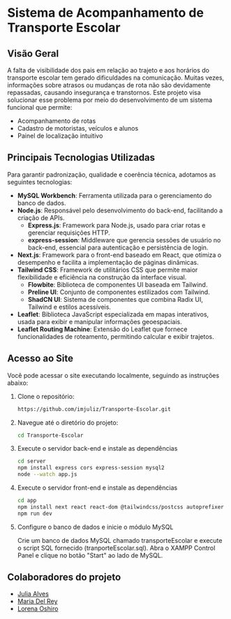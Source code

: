 # Sistema de Acompanhamento de Transporte Escolar

## Visão Geral

A falta de visibilidade dos pais em relação ao trajeto e aos horários do transporte escolar tem gerado dificuldades na comunicação. Muitas vezes, informações sobre atrasos ou mudanças de rota não são devidamente repassadas, causando insegurança e transtornos. Este projeto visa solucionar esse problema por meio do desenvolvimento de um sistema funcional que permite:
- Acompanhamento de rotas
- Cadastro de motoristas, veículos e alunos
- Painel de localização intuitivo

## Principais Tecnologias Utilizadas
Para garantir padronização, qualidade e coerência técnica, adotamos as seguintes tecnologias:
* **MySQL Workbench**: Ferramenta utilizada para o gerenciamento do banco de dados.
* **Node.js**: Responsável pelo desenvolvimento do back-end, facilitando a criação de APIs.
  * **Express.js**: Framework para Node.js, usado para criar rotas e gerenciar requisições HTTP.
  * **express-session**: Middleware que gerencia sessões de usuário no back-end, essencial para autenticação e persistência de login.
* **Next.js**: Framework para o front-end baseado em React, que otimiza o desempenho e facilita a implementação de páginas dinâmicas.
* **Tailwind CSS**: Framework de utilitários CSS que permite maior flexibilidade e eficiência na construção da interface visual.
  * **Flowbite**: Biblioteca de componentes UI baseada em Tailwind.
  * **Preline UI**: Conjunto de componentes estilizados com Tailwind.
  * **ShadCN UI**: Sistema de componentes que combina Radix UI, Tailwind e estilos acessíveis.
* **Leaflet**: Biblioteca JavaScript especializada em mapas interativos, usada para exibir e manipular informações geoespaciais.
* **Leaflet Routing Machine**: Extensão do Leaflet que fornece funcionalidades de roteamento, permitindo calcular e exibir trajetos.

## Acesso ao Site

Você pode acessar o site executando localmente, seguindo as instruções abaixo:

1. Clone o repositório:

    ```bash
    https://github.com/imjuliz/Transporte-Escolar.git
    ```

2. Navegue até o diretório do projeto:

    ```bash
    cd Transporte-Escolar
    ```

3. Execute o servidor back-end e instale as dependências
    ```bash
    cd server
    npm install express cors express-session mysql2
    node --watch app.js
    ```

4. Execute o servidor front-end e instale as dependências
    ```bash
    cd app
    npm install next react react-dom @tailwindcss/postcss autoprefixer leaflet leaflet-routing-machine flowbite
    npm run dev
    ```
5. Configure o banco de dados e inicie o módulo MySQL
   
   Crie um banco de dados MySQL chamado transporteEscolar e execute o script SQL fornecido (tranporteEscolar.sql).
   Abra o XAMPP Control Panel e clique no botão "Start" ao lado de MySQL.

## Colaboradores do projeto
- [Julia Alves](https://github.com/imjuliz)
- [Maria Del Rey](https://github.com/mebdrey)
- [Lorena Oshiro](https://github.com/hirowski)

